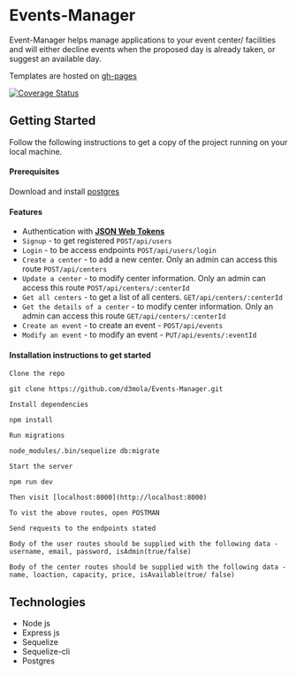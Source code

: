 # Events-Manager
Event-Manager helps manage applications to your event center/ facilities and will either decline events when the proposed day is already taken, or suggest an available day.

Templates are hosted on [gh-pages](https://d3mola.github.io/Events-Manager/)

[![Coverage Status](https://coveralls.io/repos/github/d3mola/Events-Manager/badge.svg?branch=develop)](https://coveralls.io/github/d3mola/Events-Manager?branch=develop)

## Getting Started
Follow the following instructions to get a copy of the project running on your local machine.

#### Prerequisites
Download and install [postgres](https://www.enterprisedb.com/downloads/postgres-postgresql-downloads)

#### Features
- Authentication with [**JSON Web Tokens**](https://jwt.io/)
- `Signup` - to get registered `POST/api/users`
- `Login` - to be access endpoints `POST/api/users/login`
- `Create a center` - to add a new center. Only an admin can access this route `POST/api/centers`
- `Update a center` - to modify center information. Only an admin can access this route `POST/api/centers/:centerId`
- `Get all centers` - to get a list of all centers. `GET/api/centers/:centerId`
- `Get the details of a center` - to modify center information. Only an admin can access this route `GET/api/centers/:centerId`
- `Create an event` - to create an event - `POST/api/events`
- `Modify an event` - to modify an event - `PUT/api/events/:eventId`

#### Installation instructions to get started

```
Clone the repo

git clone https://github.com/d3mola/Events-Manager.git

Install dependencies

npm install

Run migrations

node_modules/.bin/sequelize db:migrate

Start the server

npm run dev

Then visit [localhost:8000](http://localhost:8000)

To vist the above routes, open POSTMAN

Send requests to the endpoints stated

Body of the user routes should be supplied with the following data -
username, email, password, isAdmin(true/false)

Body of the center routes should be supplied with the following data - 
name, loaction, capacity, price, isAvailable(true/ false)
```

## Technologies
- Node js
- Express js
- Sequelize
- Sequelize-cli
- Postgres